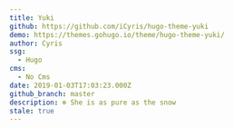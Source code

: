 ```yaml
---
title: Yuki
github: https://github.com/iCyris/hugo-theme-yuki
demo: https://themes.gohugo.io/theme/hugo-theme-yuki/
author: Cyris
ssg:
  - Hugo
cms:
  - No Cms
date: 2019-01-03T17:03:23.000Z
github_branch: master
description: ❄️ She is as pure as the snow
stale: true
---
```


